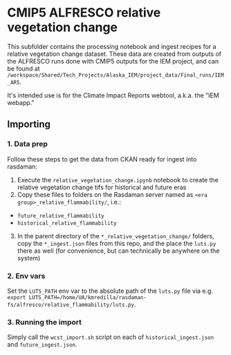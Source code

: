 # CMIP5 ALFRESCO relative vegetation change

This subfolder contains the processing notebook and ingest recipes for a relative vegetation change dataset. These data are created from outputs of the ALFRESCO runs done with CMIP5 outputs for the IEM project, and can be found at `/workspace/Shared/Tech_Projects/Alaska_IEM/project_data/Final_runs/IEM_AR5`.

It's intended use is for the Climate Impact Reports webtool, a.k.a. the "IEM webapp."

## Importing

### 1. Data prep

Follow these steps to get the data from CKAN ready for ingest into rasdaman:

1. Execute the `relative_vegetation_change.ipynb` notebook to create the relative vegetation change tifs for historical and future eras  
2. Copy these files to folders on the Rasdaman server named as `<era group>_relative_flammability/`, i.e.:  
- `future_relative_flammability`  
- `historical_relative_flammability`  
3. In the parent directory of the `*_relative_vegetation_change/` folders, copy the `*_ingest.json` files from this repo, and the place the `luts.py` there as well (for convenience, but can technically be anywhere on the system)  

### 2. Env vars

Set the `LUTS_PATH` env var to the absolute path of the `luts.py` file via e.g. `export LUTS_PATH=/home/UA/kmredilla/rasdaman-fs/alfresco/relative_flammability/luts.py`.

### 3. Running the import

Simply call the `wcst_import.sh` script on each of `historical_ingest.json` and `future_ingest.json`.
